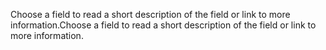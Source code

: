 <span data-ttu-id="c182b-101">Choose a field to read a short description of the field or link to more information.</span><span class="sxs-lookup"><span data-stu-id="c182b-101">Choose a field to read a short description of the field or link to more information.</span></span>
